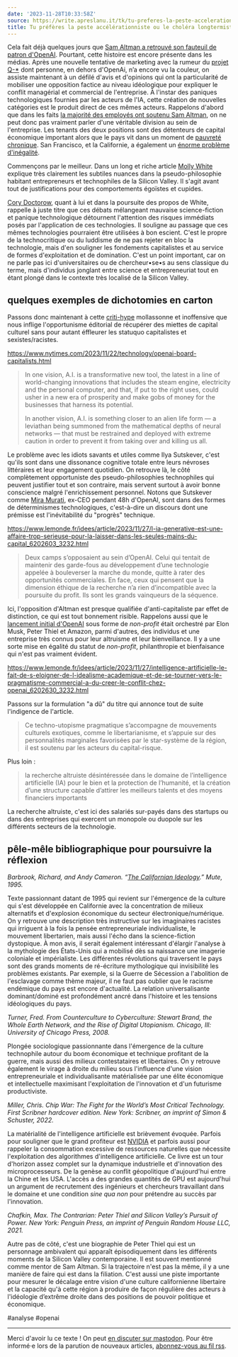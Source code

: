 ```yaml
---
date: '2023-11-28T10:33:58Z'
source: https://write.apreslanu.it/tk/tu-preferes-la-peste-accelerationniste-ou-le-cholera-longtermiste
title: Tu préfères la peste accélérationniste ou le choléra longtermiste ?
---
```


Cela fait déjà quelques jours que [Sam Altman a retrouvé son fauteuil de patron d'OpenAI][1]. Pourtant, cette histoire est encore présente dans les médias. Après une nouvelle tentative de marketing avec la rumeur du [projet Q-*][2] dont personne, en dehors d'OpenAi, n’a encore vu la couleur, on assiste maintenant à un défilé d'avis et d'opinions qui ont la particularité de mobiliser une opposition factice au niveau idéologique pour expliquer le conflit managérial et commercial de l'entreprise. À l'instar des paniques technologiques fournies par les acteurs de l'IA, cette création de nouvelles catégories est le produit direct de ces mêmes acteurs. Rappelons d'abord que dans les faits [la majorité des employés ont soutenu Sam Altman][3], on ne peut donc pas vraiment parler d'une véritable division au sein de l'entreprise. Les tenants des deux positions sont des détenteurs de capital économique important alors que le pays vit dans un moment de [pauvreté chronique][4]. San Francisco, et la Californie, a également un [énorme problème d'inégalité][5].

[1]: https://www.vox.com/technology/2023/11/20/23969589/openai-sam-altman-fired-microsoft-chatgpt-emmett-shear-silicon-valley
[2]: https://write.apreslanu.it/tk/lia-sait-elle-compter-sans-calculatrice
[3]: https://arstechnica.com/information-technology/2023/11/openai-employees-revolt-after-board-names-new-ceo-and-altman-heads-to-microsoft/
[4]: https://www.census.gov/library/publications/2023/demo/p60-280.html
[5]: https://en.wikipedia.org/wiki/Homelessness_in_the_San_Francisco_Bay_Area

<!--more-->

Commençons par le meilleur. Dans un long et riche article [Molly White] explique très clairement les subtiles nuances dans la pseudo-philosophie habitant entrepreneurs et technophiles de la Silicon Valley. Il s'agit avant tout de justifications pour des comportements égoïstes et cupides.

[Molly White]: https://newsletter.mollywhite.net/p/effective-obfuscation

[Cory Doctorow], quant à lui et dans la poursuite des propos de White, rappelle à juste titre que ces débats mélangeant mauvaise science-fiction et panique technologique détournent l'attention des risques immédiats posés par l'application de ces technologies. Il souligne au passage que ces mêmes technologies pourraient être utilisées à bon escient. C'est le propre de la technocritique ou du luddisme de ne pas rejeter en bloc la technologie, mais d'en souligner les fondements capitalistes et au service de formes d'exploitation et de domination. C'est un point important, car on ne parle pas ici d'universitaires ou de chercheur•se•s au sens classique du terme, mais d'individus jonglant entre science et entrepreneuriat tout en étant plongé dans le contexte très localisé de la Silicon Valley.

[Cory Doctorow]: https://pluralistic.net/2023/11/27/10-types-of-people/

## quelques exemples de dichotomies en carton

Passons donc maintenant à cette [criti-hype] mollassonne et inoffensive que nous inflige l'opportunisme éditorial de récupérer des miettes de capital culturel sans pour autant éffleurer les statuquo capitalistes et sexistes/racistes.

[criti-hype]: https://sts-news.medium.com/youre-doing-it-wrong-notes-on-criticism-and-technology-hype-18b08b4307e5

https://www.nytimes.com/2023/11/22/technology/openai-board-capitalists.html

> In one vision, A.I. is a transformative new tool, the latest in a line of world-changing innovations that includes the steam engine, electricity and the personal computer, and that, if put to the right uses, could usher in a new era of prosperity and make gobs of money for the businesses that harness its potential.
> 
> In another vision, A.I. is something closer to an alien life form — a leviathan being summoned from the mathematical depths of neural networks — that must be restrained and deployed with extreme caution in order to prevent it from taking over and killing us all.

Le problème avec les idiots savants et utiles comme Ilya Sutskever, c'est qu'ils sont dans une dissonance cognitive totale entre leurs névroses littéraires et leur engagement quotidien. On retrouve là, le côté complètement opportuniste des pseudo-philosophies technophiles qui peuvent justifier tout et son contraire, mais servent surtout à avoir bonne conscience malgré l'enrichissement personnel. Notons que Sutskever comme [Mira Murati], ex-CEO pendant 48h d'OpenAI, sont dans des formes de déterminismes technologiques, c'est-à-dire un discours dont une prémisse est l'inévitabilité du "progrès" technique.

[Mira Murati]: https://www.wired.com/story/openai-new-ceo-who-is-mira-murati/

https://www.lemonde.fr/idees/article/2023/11/27/l-ia-generative-est-une-affaire-trop-serieuse-pour-la-laisser-dans-les-seules-mains-du-capital_6202603_3232.html

> Deux camps s’opposaient au sein d’OpenAI. Celui qui tentait de maintenir des garde-fous au développement d’une technologie appelée à bouleverser la marche du monde, quitte à rater des opportunités commerciales. En face, ceux qui pensent que la dimension éthique de la recherche n’a rien d’incompatible avec la poursuite du profit. Ils sont les grands vainqueurs de la séquence.

Ici, l'opposition d'Altman est presque qualifiée d'anti-capitaliste par effet de distinction, ce qui est tout bonnement risible. Rappelons aussi que le [lancement initial d'OpenAI] sous forme de *non-profit* était orchestré par Elon Musk, Peter Thiel et Amazon, parmi d'autres, des individus et une entreprise très connus pour leur altruisme et leur bienveillance. Il y a une sorte mise en égalité du statut de *non-profit*, philanthropie et bienfaisance qui n'est pas vraiment évident.

[lancement initial d'OpenAI]: https://openai.com/blog/introducing-openai

https://www.lemonde.fr/idees/article/2023/11/27/intelligence-artificielle-le-fait-de-s-eloigner-de-l-idealisme-academique-et-de-se-tourner-vers-le-pragmatisme-commercial-a-du-creer-le-conflit-chez-openai_6202630_3232.html

Passons sur la formulation "a dû" du titre qui annonce tout de suite l'indigence de l'article.

> Ce techno-utopisme pragmatique s’accompagne de mouvements culturels exotiques, comme le libertarianisme, et s’appuie sur des personnalités marginales favorisées par le star-système de la région, il est soutenu par les acteurs du capital-risque.

Plus loin :

> la recherche altruiste désintéressée dans le domaine de l’intelligence artificielle (IA) pour le bien et la protection de l’humanité, et la création d’une structure capable d’attirer les meilleurs talents et des moyens financiers importants

La recherche altruiste, c'est ici des salariés sur-payés dans des startups ou dans des entreprises qui exercent un monopole ou duopole sur les différents secteurs de la technologie.

## pêle-mêle bibliographique pour poursuivre la réflexion

*Barbrook, Richard, and Andy Cameron. “[The Californian Ideology].” Mute, 1995.*

Texte passionnant datant de 1995 qui revient sur l'émergence de la culture qui s'est développée en Californie avec la concentration de milieux alternatifs et d'explosion économique du secteur électronique/numérique. On y retrouve une description très instructive sur les imaginaires racistes qui irriguent à la fois la pensée entrepreneuriale individualiste, le mouvement libertarien, mais aussi l'écho dans la science-fiction dystopique. À mon avis, il serait également intéressant d'élargir l'analyse à la mythologie des États-Unis qui a mobilisé dès sa naissance une imagerie coloniale et impérialiste. Les différentes révolutions qui traversent le pays sont des grands moments de ré-écriture mythologique qui invisibilité les problèmes existants. Par exemple, si la Guerre de Sécession a l'abolition de l'esclavage comme thème majeur, il ne faut pas oublier que le racisme endémique du pays est encore d'actualité. La relation universalisante dominant/dominé est profondément ancré dans l'histoire et les tensions idéologiques du pays.

[The Californian Ideology]: http://www.imaginaryfutures.net/2007/04/17/the-californian-ideology-2/


*Turner, Fred. From Counterculture to Cyberculture: Stewart Brand, the Whole Earth Network, and the Rise of Digital Utopianism. Chicago, Ill: University of Chicago Press, 2008.*

Plongée sociologique passionnante dans l'émergence de la culture technophile autour du boom économique et technique profitant de la guerre, mais aussi des milieux contestataires et libertaires. On y retrouve également le virage à droite du milieu sous l'influence d'une vision entrepreneuriale et individualisante matérialisée par une élite économique et intellectuelle maximisant l'exploitation de l'innovation et d'un futurisme productiviste.

*Miller, Chris. Chip War: The Fight for the World’s Most Critical Technology. First Scribner hardcover edition. New York: Scribner, an imprint of Simon & Schuster, 2022.*

La matérialité de l'intelligence artificielle est brièvement évoquée. Parfois pour souligner que le grand profiteur est [NVIDIA] et parfois aussi pour rappeler la consommation excessive de ressources naturelles que nécessite l'exploitation des algorithmes d'intelligence artificielle. Ce livre est un tour d'horizon assez complet sur la dynamique industrielle et d'innovation des microprocesseurs. De la genèse au conflit géopolitique d'aujourd'hui entre la Chine et les USA. L'accès a des grandes quantités de GPU est aujourd'hui un argument de recrutement des ingénieurs et chercheurs travaillant dans le domaine et une condition *sine qua non* pour prétendre au succès par l'innovation.

[NVIDIA]: https://www.lemonde.fr/economie/article/2023/11/22/nvidia-est-aujourd-hui-le-seul-a-gagner-de-l-argent-dans-la-ruee-vers-l-intelligence-artificielle_6201685_3234.html

*Chafkin, Max. The Contrarian: Peter Thiel and Silicon Valley’s Pursuit of Power. New York: Penguin Press, an imprint of Penguin Random House LLC, 2021.*

Autre pas de côté, c'est une biographie de Peter Thiel qui est un personnage ambivalent qui apparaît épisodiquement dans les différents moments de la Silicon Valley contemporaine. Il est souvent mentionné comme mentor de Sam Altman. Si la trajectoire n'est pas la même, il y a une manière de faire qui est dans la filiation. C'est aussi une piste importante pour mesurer le décalage entre vision d'une culture californienne libertaire et la capacité qu'à cette région à produire de façon régulière des acteurs à l'idéologie d’extrême droite dans des positions de pouvoir politique et économique.

#analyse #openai

---

Merci d'avoir lu ce texte ! On peut [en discuter sur mastodon](https://social.apreslanu.it/@tk). Pour être informé·e lors de la parution de nouveaux articles, [abonnez-vous au fil rss](https://write.apreslanu.it/tk/feed/).